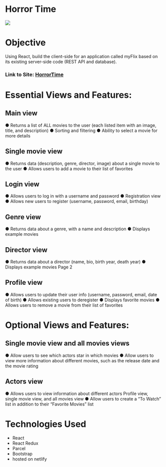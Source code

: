 # Horror Time

![](/img/readme_image.png)

# Objective
Using React, build the client-side for an application called myFlix based on
its existing server-side code (REST API and database).

### Link to Site: [HorrorTime](https://zealous-banach-c1d750.netlify.app/)
# Essential Views and Features:

## Main view
● Returns a list of ALL movies to the user (each listed item with an image, title, and description)
● Sorting and filtering
● Ability to select a movie for more details
## Single movie view
● Returns data (description, genre, director, image) about a single movie to the user
● Allows users to add a movie to their list of favorites
## Login view
● Allows users to log in with a username and password
● Registration view
● Allows new users to register (username, password, email, birthday)
## Genre view
● Returns data about a genre, with a name and description
● Displays example movies
## Director view
● Returns data about a director (name, bio, birth year, death year)
● Displays example movies
Page 2 
## Profile view
● Allows users to update their user info (username, password, email, date of birth)
● Allows existing users to deregister
● Displays favorite movies
● Allows users to remove a movie from their list of favorites
# Optional Views and Features:
## Single movie view and all movies views
● Allow users to see which actors star in which movies
● Allow users to view more information about different movies, such as the release date and
the movie rating
## Actors view
● Allows users to view information about different actors
Profile view, single movie view, and all movies view
● Allow users to create a “To Watch” list in addition to their “Favorite Movies” list


# Technologies Used 
* React
* React Redux
* Parcel
* Bootstrap
* hosted on netlify

